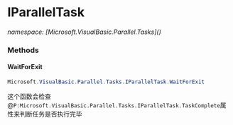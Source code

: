 ﻿# IParallelTask
_namespace: [Microsoft.VisualBasic.Parallel.Tasks](<a href="#" onClick="load('/docs/Microsoft.VisualBasic.Parallel.Tasks/index.md')"></a>)_





### Methods

#### WaitForExit
```csharp
Microsoft.VisualBasic.Parallel.Tasks.IParallelTask.WaitForExit
```
这个函数会检查@``P:Microsoft.VisualBasic.Parallel.Tasks.IParallelTask.TaskComplete``属性来判断任务是否执行完毕


